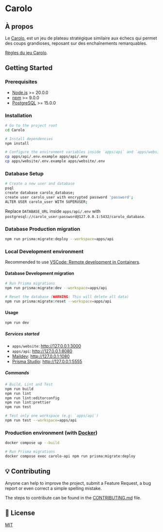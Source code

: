 # Carolo

## À propos

Le [Carolo](https://carolo.theoludwig.fr/), est un jeu de plateau stratégique similaire aux échecs qui permet des coups grandioses, reposant sur des enchaînements remarquables.

[Règles du jeu Carolo](./apps/website/public/rules/carolo-fr-FR.pdf).

## Getting Started

### Prerequisites

- [Node.js](https://nodejs.org/) >= 20.0.0
- [npm](https://www.npmjs.com/) >= 9.0.0
- [PostgreSQL](https://www.postgresql.org/) >= 15.0.0

### Installation

```sh
# Go to the project root
cd Carolo

# Install dependencies
npm install

# Configure the environment variables inside `apps/api` and `apps/website`
cp apps/api/.env.example apps/api/.env
cp apps/website/.env.example apps/website/.env
```

### Database Setup

```sh
# Create a new user and database
psql
create database carolo_database;
create user carolo_user with encrypted password 'password';
ALTER USER carolo_user WITH SUPERUSER;
```

Replace `DATABASE_URL` inside `apps/api/.env` with `postgresql://carolo_user:password@127.0.0.1:5432/carolo_database`.

### Database Production migration

```sh
npm run prisma:migrate:deploy --workspace=apps/api
```

### Local Development environment

Recommended to use [VSCode: Remote development in Containers](https://code.visualstudio.com/docs/remote/containers-tutorial).

#### Database Development migration

```sh
# Run Prisma migrations
npm run prisma:migrate:dev --workspace=apps/api

# Reset the database (WARNING: This will delete all data)
npm run prisma:migrate:reset --workspace=apps/api
```

#### Usage

```sh
npm run dev
```

##### Services started

- `apps/website`: <http://127.0.0.1:3000>
- `apps/api`: <http://127.0.0.1:8080>
- [Maildev](https://maildev.github.io/maildev/): <http://127.0.0.1:1080>
- [Prisma Studio](https://www.prisma.io/studio): <http://127.0.0.1:5555>

##### Commands

```sh
# Build, Lint and Test
npm run build
npm run lint
npm run lint:editorconfig
npm run lint:prettier
npm run test

# Test only one workspace (e.g: `apps/api`)
npm run test --workspace=apps/api
```

### Production environment (with [Docker](https://www.docker.com/))

```sh
docker compose up --build

# Run Prisma migrations
docker compose exec carolo-api npm run prisma:migrate:deploy
```

## 💡 Contributing

Anyone can help to improve the project, submit a Feature Request, a bug report or even correct a simple spelling mistake.

The steps to contribute can be found in the [CONTRIBUTING.md](./CONTRIBUTING.md) file.

## 📄 License

[MIT](./LICENSE)
